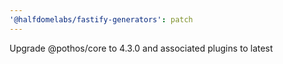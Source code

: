 ```yaml
---
'@halfdomelabs/fastify-generators': patch
---
```


Upgrade @pothos/core to 4.3.0 and associated plugins to latest
